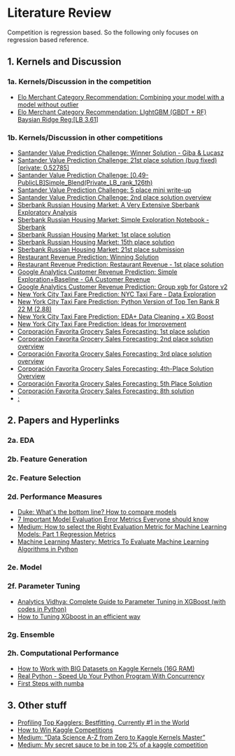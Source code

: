 # Literature Review

Competition is regression based. So the following only focuses on regression based reference.

## 1. Kernels and Discussion

### 1a. Kernels/Discussion in the competition
- [Elo Merchant Category Recommendation: Combining your model with a model without outlier](https://www.kaggle.com/waitingli/combining-your-model-with-a-model-without-outlier)
- [Elo Merchant Category Recommendation: LIghtGBM (GBDT + RF) Baysian Ridge Reg:[LB 3.61]](https://www.kaggle.com/ashishpatel26/lightgbm-gbdt-rf-baysian-ridge-reg-lb-3-61)

### 1b. Kernels/Discussion in other competitions
- [Santander Value Prediction Challenge: Winner Solution - Giba & Lucasz](https://www.kaggle.com/c/santander-value-prediction-challenge/discussion/65272)
- [Santander Value Prediction Challenge: 21st place solution (bug fixed) [private: 0.52785]](https://www.kaggle.com/rsakata/21st-place-solution-bug-fixed-private-0-52785)
- [Santander Value Prediction Challenge: [0.49-PublicLB]Simple_Blend(Private_LB_rank_126th)](https://www.kaggle.com/khahuras/0-49-publiclb-simple-blend-private-lb-rank-126th)
- [Santander Value Prediction Challenge: 5 place mini write-up](https://www.kaggle.com/c/santander-value-prediction-challenge/discussion/63822)
- [Santander Value Prediction Challenge: 2nd place solution overview](https://www.kaggle.com/c/santander-value-prediction-challenge/discussion/63848)
- [Sberbank Russian Housing Market: A Very Extensive Sberbank Exploratory Analysis](https://www.kaggle.com/captcalculator/a-very-extensive-sberbank-exploratory-analysis)
- [Sberbank Russian Housing Market: Simple Exploration Notebook - Sberbank](https://www.kaggle.com/sudalairajkumar/simple-exploration-notebook-sberbank)
- [Sberbank Russian Housing Market: 1st place solution](https://www.kaggle.com/c/sberbank-russian-housing-market/discussion/35684)
- [Sberbank Russian Housing Market: 15th place solution](https://www.kaggle.com/c/sberbank-russian-housing-market/discussion/35700)
- [Sberbank Russian Housing Market: 21st place submission](https://www.kaggle.com/c/sberbank-russian-housing-market/discussion/35570)
- [Restaurant Revenue Prediction: Winning Solution](https://www.kaggle.com/c/restaurant-revenue-prediction/discussion/14066)
- [Restaurant Revenue Prediction: Restaurant Revenue - 1st place solution](https://www.kaggle.com/jquesadar/restaurant-revenue-1st-place-solution)
- [Google Analytics Customer Revenue Prediction: Simple Exploration+Baseline - GA Customer Revenue](https://www.kaggle.com/sudalairajkumar/simple-exploration-baseline-ga-customer-revenue)
- [Google Analytics Customer Revenue Prediction: Group xgb for Gstore v2](https://www.kaggle.com/kailex/group-xgb-for-gstore-v2)
- [New York City Taxi Fare Prediction: NYC Taxi Fare - Data Exploration](https://www.kaggle.com/breemen/nyc-taxi-fare-data-exploration)
- [New York City Taxi Fare Prediction: Python Version of Top Ten Rank R 22 M (2.88)](https://www.kaggle.com/jsylas/python-version-of-top-ten-rank-r-22-m-2-88)
- [New York City Taxi Fare Prediction: EDA+ Data Cleaning + XG Boost](https://www.kaggle.com/sandeepkumar121995/eda-data-cleaning-xg-boost)
- [New York City Taxi Fare Prediction: Ideas for Improvement](https://www.kaggle.com/c/new-york-city-taxi-fare-prediction/discussion/62393)
- [Corporación Favorita Grocery Sales Forecasting: 1st place solution](https://www.kaggle.com/c/favorita-grocery-sales-forecasting/discussion/47582#latest-360306)
- [Corporación Favorita Grocery Sales Forecasting: 2nd place solution overview](https://www.kaggle.com/c/favorita-grocery-sales-forecasting/discussion/47568)
- [Corporación Favorita Grocery Sales Forecasting: 3rd place solution overview](https://www.kaggle.com/c/favorita-grocery-sales-forecasting/discussion/47560#latest-302253)
- [Corporación Favorita Grocery Sales Forecasting: 4th-Place Solution Overview](https://www.kaggle.com/c/favorita-grocery-sales-forecasting/discussion/47529)
- [Corporación Favorita Grocery Sales Forecasting: 5th Place Solution](https://www.kaggle.com/c/favorita-grocery-sales-forecasting/discussion/47556)
- [Corporación Favorita Grocery Sales Forecasting: 8th solution](https://www.kaggle.com/c/favorita-grocery-sales-forecasting/discussion/47564)
- [: ]()



## 2. Papers and Hyperlinks

### 2a. EDA

### 2b. Feature Generation

### 2c. Feature Selection

### 2d. Performance Measures
- [Duke: What's the bottom line? How to compare models](https://people.duke.edu/~rnau/compare.htm)
- [7 Important Model Evaluation Error Metrics Everyone should know](https://www.analyticsvidhya.com/blog/2016/02/7-important-model-evaluation-error-metrics/)
- [Medium: How to select the Right Evaluation Metric for Machine Learning Models: Part 1 Regression Metrics](https://towardsdatascience.com/how-to-select-the-right-evaluation-metric-for-machine-learning-models-part-1-regrression-metrics-3606e25beae0)
- [Machine Learning Mastery: Metrics To Evaluate Machine Learning Algorithms in Python](https://machinelearningmastery.com/metrics-evaluate-machine-learning-algorithms-python/)

### 2e. Model

### 2f. Parameter Tuning
- [Analytics Vidhya: Complete Guide to Parameter Tuning in XGBoost (with codes in Python)](https://www.analyticsvidhya.com/blog/2016/03/complete-guide-parameter-tuning-xgboost-with-codes-python/)
- [How to Tuning XGboost in an efficient way](https://www.kaggle.com/general/17120)

### 2g. Ensemble

### 2h. Computational Performance
- [How to Work with BIG Datasets on Kaggle Kernels (16G RAM)](https://www.kaggle.com/yuliagm/how-to-work-with-big-datasets-on-16g-ram-dask)
- [Real Python - Speed Up Your Python Program With Concurrency](https://realpython.com/python-concurrency/)
- [First Steps with numba](http://numba.pydata.org/numba-doc/0.12.2/tutorial_firststeps.html)

## 3. Other stuff
- [Profiling Top Kagglers: Bestfitting, Currently #1 in the World](http://blog.kaggle.com/2018/05/07/profiling-top-kagglers-bestfitting-currently-1-in-the-world/)
- [How to Win Kaggle Competitions](https://www.kaggle.com/getting-started/44997)
- [Medium: “Data Science A-Z from Zero to Kaggle Kernels Master”](https://towardsdatascience.com/data-science-from-zero-to-kaggle-kernels-master-f9115eadbb3)
- [Medium: My secret sauce to be in top 2% of a kaggle competition](https://towardsdatascience.com/my-secret-sauce-to-be-in-top-2-of-a-kaggle-competition-57cff0677d3c)
